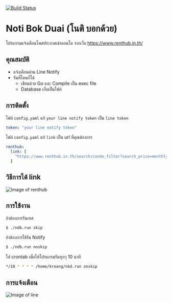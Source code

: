 [![Build Status](https://travis-ci.org/mynameiskreang/nbd.svg?branch=master)](https://travis-ci.org/mynameiskreang/nbd)

# Noti Bok Duai (โนติ บอกด้วย)

โปรแกรมแจ้งเตือนโพสประกาศเช่าคอนโด จากเว็บ https://www.renthub.in.th/

## คุณสมบัติ
* แจ้งเตือนผ่าน Line Notify
* รันที่ไหนก็ได้
	* เขียนด้วย Go และ Compile เป็น exec file
	* Database เก็บเป็นไฟล์
	
## การติดตั้ง
ไฟล์ `config.yaml` แก้ `your line notify token` เป็น `line token`
```yaml
token: "your line notify token"
```
ไฟล์ `config.yaml` แก้ `link` เป็น url ที่คุณต้องการ
```yaml
renthub:
  link: [
    "https://www.renthub.in.th/search/condo_filter?search_price=monthly&condo_monthly_price%5Bprice_range_2%5D=1&temp%5Bzone_id%5D=115&locale=th"
  ]
```

## วิธีการได้ link
![Image of renthub](https://i.ibb.co/74h5HmT/Screenshot-from-2019-06-30-20-58-42.png)

## การใช้งาน

ถ้าต้องการรันเทส
```bash
$ ./ndb.run skip
```

ถ้าต้องการใช้รัน Notify
```bash
$ ./ndb.run noskip
```

ใส่ crontab เพื่อให้โปรแกรมรันทุกๆ 10 นาที
```bash
*/10 * * * * /home/kreang/nbd.run onskip
```

## การแจ้งเตือน
![Image of line](https://i.ibb.co/8BXyKV4/DF7-A59-A3-0-F59-4-D5-E-9910-92-D0-DD719947.jpg)